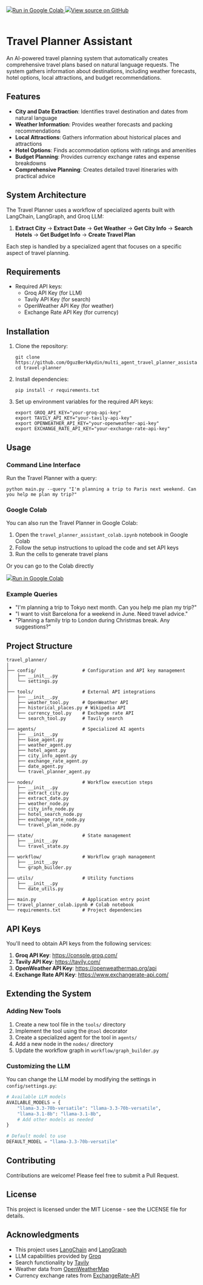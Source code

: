 <a target="_blank" href="https://colab.research.google.com/drive/1J8j67mo9Tysj4iuP-sN1piDhnlE9IL8d#scrollTo=sXQwm-ob9zs2">
  <img src="https://www.tensorflow.org/images/colab_logo_32px.png" />Run in Google Colab
</a>

<a target="_blank" href="https://github.com/OguzBerkAydin/multi_agent_travel_planner_assistant/tree/main/travel_planner">
  <img src="https://www.tensorflow.org/images/GitHub-Mark-32px.png" />View source on GitHub
</a><br><br>

# Travel Planner Assistant

An AI-powered travel planning system that automatically creates comprehensive travel plans based on natural language requests. The system gathers information about destinations, including weather forecasts, hotel options, local attractions, and budget recommendations.

## Features

- **City and Date Extraction**: Identifies travel destination and dates from natural language
- **Weather Information**: Provides weather forecasts and packing recommendations
- **Local Attractions**: Gathers information about historical places and attractions
- **Hotel Options**: Finds accommodation options with ratings and amenities
- **Budget Planning**: Provides currency exchange rates and expense breakdowns
- **Comprehensive Planning**: Creates detailed travel itineraries with practical advice

## System Architecture

The Travel Planner uses a workflow of specialized agents built with LangChain, LangGraph, and Groq LLM:

1. **Extract City** → **Extract Date** → **Get Weather** → **Get City Info** → **Search Hotels** → **Get Budget Info** → **Create Travel Plan**

Each step is handled by a specialized agent that focuses on a specific aspect of travel planning.

## Requirements
- Required API keys:
  - Groq API Key (for LLM)
  - Tavily API Key (for search)
  - OpenWeather API Key (for weather)
  - Exchange Rate API Key (for currency)

## Installation

1. Clone the repository:
   ```
   git clone https://github.com/OguzBerkAydin/multi_agent_travel_planner_assistant.git
   cd travel-planner
   ```

2. Install dependencies:
   ```
   pip install -r requirements.txt
   ```

3. Set up environment variables for the required API keys:
   ```
   export GROQ_API_KEY="your-groq-api-key"
   export TAVILY_API_KEY="your-tavily-api-key"
   export OPENWEATHER_API_KEY="your-openweather-api-key"
   export EXCHANGE_RATE_API_KEY="your-exchange-rate-api-key"
   ```

## Usage

### Command Line Interface

Run the Travel Planner with a query:

```
python main.py --query "I'm planning a trip to Paris next weekend. Can you help me plan my trip?"
```

### Google Colab

You can also run the Travel Planner in Google Colab:

1. Open the `travel_planner_assistant_colab.ipynb` notebook in Google Colab
2. Follow the setup instructions to upload the code and set API keys
3. Run the cells to generate travel plans

Or you can go to the Colab directly 

<a target="_blank" href="https://colab.research.google.com/drive/1J8j67mo9Tysj4iuP-sN1piDhnlE9IL8d#scrollTo=sXQwm-ob9zs2">
  <img src="https://www.tensorflow.org/images/colab_logo_32px.png" />Run in Google Colab
</a>

### Example Queries

- "I'm planning a trip to Tokyo next month. Can you help me plan my trip?"
- "I want to visit Barcelona for a weekend in June. Need travel advice."
- "Planning a family trip to London during Christmas break. Any suggestions?"

## Project Structure

```
travel_planner/
│
├── config/                 # Configuration and API key management
│   ├── __init__.py
│   └── settings.py
│
├── tools/                  # External API integrations
│   ├── __init__.py
│   ├── weather_tool.py     # OpenWeather API
│   ├── historical_places.py # Wikipedia API
│   ├── currency_tool.py    # Exchange rate API
│   └── search_tool.py      # Tavily search
│
├── agents/                 # Specialized AI agents
│   ├── __init__.py
│   ├── base_agent.py
│   ├── weather_agent.py
│   ├── hotel_agent.py
│   ├── city_info_agent.py
│   ├── exchange_rate_agent.py
│   ├── date_agent.py
│   └── travel_planner_agent.py
│
├── nodes/                  # Workflow execution steps
│   ├── __init__.py
│   ├── extract_city.py
│   ├── extract_date.py
│   ├── weather_node.py
│   ├── city_info_node.py
│   ├── hotel_search_node.py
│   ├── exchange_rate_node.py
│   └── travel_plan_node.py
│
├── state/                  # State management
│   ├── __init__.py
│   └── travel_state.py
│
├── workflow/               # Workflow graph management
│   ├── __init__.py
│   └── graph_builder.py
│
├── utils/                  # Utility functions
│   ├── __init__.py
│   └── date_utils.py
│
├── main.py                 # Application entry point
├── travel_planner_colab.ipynb # Colab notebook
└── requirements.txt        # Project dependencies
```

## API Keys

You'll need to obtain API keys from the following services:

1. **Groq API Key**: https://console.groq.com/
2. **Tavily API Key**: https://tavily.com/
3. **OpenWeather API Key**: https://openweathermap.org/api
4. **Exchange Rate API Key**: https://www.exchangerate-api.com/

## Extending the System

### Adding New Tools

1. Create a new tool file in the `tools/` directory
2. Implement the tool using the `@tool` decorator
3. Create a specialized agent for the tool in `agents/`
4. Add a new node in the `nodes/` directory
5. Update the workflow graph in `workflow/graph_builder.py`

### Customizing the LLM

You can change the LLM model by modifying the settings in `config/settings.py`:

```python
# Available LLM models
AVAILABLE_MODELS = {
    "llama-3.3-70b-versatile": "llama-3.3-70b-versatile",
    "llama-3.1-8b": "llama-3.1-8b",
    # Add other models as needed
}

# Default model to use
DEFAULT_MODEL = "llama-3.3-70b-versatile"
```

## Contributing

Contributions are welcome! Please feel free to submit a Pull Request.

## License

This project is licensed under the MIT License - see the LICENSE file for details.

## Acknowledgments

- This project uses [LangChain](https://python.langchain.com/) and [LangGraph](https://python.langchain.com/docs/langgraph)
- LLM capabilities provided by [Groq](https://console.groq.com/)
- Search functionality by [Tavily](https://tavily.com/)
- Weather data from [OpenWeatherMap](https://openweathermap.org/)
- Currency exchange rates from [ExchangeRate-API](https://www.exchangerate-api.com/)
